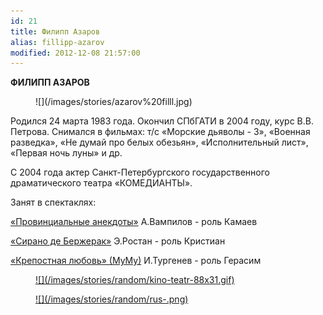 ```yaml
---
id: 21
title: Филипп Азаров
alias: fillipp-azarov
modified: 2012-12-08 21:57:00
---
```


**ФИЛИПП АЗАРОВ**

<figure>
![](/images/stories/azarov%20filll.jpg)
</figure>

Родился 24 марта 1983 года. Окончил СПбГАТИ в 2004 году, курс В.В. Петрова. Снимался в фильмах: т/с «Морские дьяволы - 3», «Военная разведка», «Не думай про белых обезьян», «Исполнительный лист», «Первая ночь луны» и др.

С 2004 года актер Санкт-Петербургского государственного драматического театра «КОМЕДИАНТЫ».

Занят в спектаклях:

<a href="71-anekdoti.html">«Провинциальные анекдоты»</a> А.Вампилов - роль Камаев

<a href="60-sirano-de-bergerak.html">«Сирано де Бержерак»</a> Э.Ростан - роль Кристиан

<a href="46-mumu.html">«Крепостная любовь» (МуМу)</a> И.Тургенев - роль Герасим

<figure><a href="http://www.kino-teatr.ru/teatr/acter/m/ros/16218/bio/">
![](/images/stories/random/kino-teatr-88x31.gif)
</a></figure>

<figure><a href="http://ruskino.ru/art/5424">
![](/images/stories/random/rus-.png)
</a></figure>

